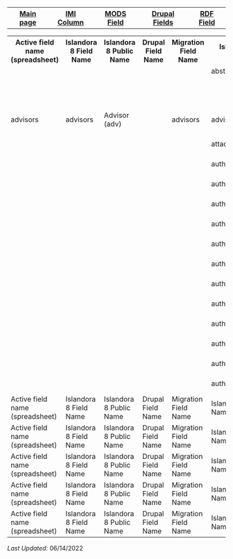 <!DOCTYPE html>
<html>
<head>

</head>
<body>

<table style="width:100%">
  <tr>
    <th><a href="index.md">Main page</a></th>
	<th><a href="IMI.md">IMI Column</a></th>
    <th><a href="MODS.md">MODS Field</a></th>
	<th><a href="DrupalFields.md">Drupal Fields</a></th>
    <th><a href="RDF.md">RDF Field</a></th>
  </tr>
</table>


<table>
  <tr>
    <th>Active field name (spreadsheet)</th>
    <th>Islandora 8 Field Name</th>
	<th>Islandora 8 Public Name</th>
    <th>Drupal Field Name</th>
	<th>Migration Field Name</th>
	<th>Islandora 7 Field Name</th>
	<th>Islandora 7 Public Name</th>
	<th>BePress Name</th>
	<th>BePress Field Name</th>
	<th>RDA</th>
	<th>MARC</th>
	<th>DACS</th>
	<th>EAD</th>
	<th>MODS</th>
	<th>RDF</th>
	<th>Notes</th>
  </tr>
<tr>
    <td></td>
    <td></td>
	<td></td>
    <td></td>
	<td></td>
	<td>abstract_format</td>
	<td></td>
	<td>abstract_format</td>
	<td></td>
	<td></td>
	<td></td>
	<td></td>
	<td></td>
	<td>abstract</td>
	<td></td>
	<td>Deleted</td>
</tr>
<tr>
    <td></td>
    <td></td>
	<td></td>
    <td><td>
	<td></td>
	<td>accession_number</td>
	<td></td>
	<td>accession_number</td>
	<td>Accession Number</td>
	<td></td>
	<td></td>
	<td></td>
	<td>identifier</td>
	<td></td>
	<td>Deleted. See field_source</td>
</tr>
<tr>
    <td>advisors</td>
    <td>advisors</td>
	<td>Advisor (adv)</td>
    <td></td>
	<td>advisors</td>
	<td>advisors/td>
	<td>Advisor(s)</td>
	<td>advisor1</td>
	<td>Advisor(s)</td>
	<td>20.1</td>
	<td>700</td>
	<td>12.1</td>
	<td>controlaccess; famname; persname</td>
	<td>name--namePart</td>
	<td>local:adv</td>
</tr>
<tr>
    <td></td>
    <td></td>
	<td></td>
    <td></td>
	<td></td>
	<td>attach_additional_files</td>
	<td></td>
	<td>attach_additional_files</td>
	<td>Additional Files</td>
	<td></td>
	<td></td>
	<td></td>
	<td></td>
	<td>location--url</td>
	<td></td>
</tr>
<tr>
    <td></td>
    <td></td>
	<td></td>
    <td></td>
	<td></td>
	<td>author1_fname</td>
	<td></td>
	<td></td>
	<td></td>
	<td></td>
	<td></td>
	<td></td>
	<td></td>
	<td>name--namePart</td>
	<td></td>
</tr>
<tr>
    <td></td>
    <td></td>
	<td></td>
    <td></td>
	<td></td>
	<td>author1_lname</td>
	<td></td>
	<td></td>
	<td></td>
	<td></td>
	<td></td>
	<td></td>
	<td></td>
	<td>name--namePart</td>
	<td></td>
</tr>
<tr>
    <td></td>
    <td></td>
	<td></td>
    <td></td>
	<td></td>
	<td>author1_mname</td>
	<td></td>
	<td></td>
	<td></td>
	<td></td>
	<td></td>
	<td></td>
	<td></td>
	<td>name--namePart</td>
	<td></td>
</tr>
<tr>
    <td></td>
    <td></td>
	<td></td>
    <td></td>
	<td></td>
	<td>author1_suffix</td>
	<td></td>
	<td></td>
	<td></td>
	<td></td>
	<td></td>
	<td></td>
	<td></td>
	<td>name--namePart</td>
	<td></td>
</tr>
<tr>
    <td></td>
    <td></td>
	<td></td>
    <td></td>
	<td></td>
	<td>author2_fname</td>
	<td></td>
	<td><td>
	<td></td>
	<td></td>
	<td></td>
	<td></td>
	<td></td>
	<td>name--namePart</td>
	<td></td>
</tr>
<tr>
    <td></td>
    <td></td>
	<td></td>
    <td></td>
	<td></td>
	<td>author2_lname</td>
	<td></td>
	<td></td>
	<td></td>
	<td></td>
	<td></td>
	<td></td>
	<td></td>
	<td>name--namePart</td>
	<td></td>
</tr>
<tr>
    <td></td>
    <td></td>
	<td></td>
    <td></td>
	<td></td>
	<td>author2_mname</td>
	<td></td>
	<td></td>
	<td></td>
	<td></td>
	<td></td>
	<td></td>
	<td></td>
	<td>name--namePart</td>
	<td></td>
</tr>
<tr>
    <td></td>
    <td></td>
	<td></td>
    <td></td>
	<td></td>
	<td>author2_suffix</td>
	<td></td>
	<td></td>
	<td></td>
	<td></td>
	<td></td>
	<td></td>
	<td></td>
	<td>name--namePart</td>
	<td></td>
</tr>
<tr>
    <td></td>
    <td></td>
	<td></td>
    <td></td>
	<td></td>
	<td>author3_fname</td>
	<td></td>
	<td></td>
	<td></td>
	<td></td>
	<td></td>
	<td></td>
	<td></td>
	<td>name--namePart</td>
	<td></td>
</tr>
<tr>
    <td></td>
    <td></td>
	<td></td>
    <td></td>
	<td></td>
	<td>author3_lname</td>
	<td></td>
	<td></td>
	<td></td>
	<td></td>
	<td></td>
	<td></td>
	<td></td>
	<td>name--namePart</td>
	<td></td>
</tr>
<tr>
    <td></td>
    <td></td>
	<td></td>
    <td></td>
	<td></td>
	<td>author3_mname</td>
	<td></td>
	<td></td>
	<td></td>
	<td></td>
	<td></td>
	<td></td>
	<td></td>
	<td>name--namePart</td>
	<td></td>
</tr>
<tr>
    <td></td>
    <td></td>
	<td></td>
    <td></td>
	<td></td>
	<td>author3_suffix</td>
	<td></td>
	<td></td>
	<td></td>
	<td></td>
	<td></td>
	<td></td>
	<td></td>
	<td>name--namePart</td>
	<td></td>
</tr>
<tr>
    <td>Active field name (spreadsheet)</td>
    <td>Islandora 8 Field Name</td>
	<td>Islandora 8 Public Name</td>
    <td>Drupal Field Name</td>
	<td>Migration Field Name</td>
	<td>Islandora 7 Field Name</td>
	<td>Islandora 7 Public Name</td>
	<td>BePress Name</td>
	<td>BePress Field Name</td>
	<td>RDA</td>
	<td>MARC</td>
	<td>DACS</td>
	<td>EAD</td>
	<td>MODS</td>
	<td>RDF</td>
</tr>
<tr>
    <td>Active field name (spreadsheet)</td>
    <td>Islandora 8 Field Name</td>
	<td>Islandora 8 Public Name</td>
    <td>Drupal Field Name</td>
	<td>Migration Field Name</td>
	<td>Islandora 7 Field Name</td>
	<td>Islandora 7 Public Name</td>
	<td>BePress Name</td>
	<td>BePress Field Name</td>
	<td>RDA</td>
	<td>MARC</td>
	<td>DACS</td>
	<td>EAD</td>
	<td>MODS</td>
	<td>RDF</td>
</tr>
<tr>
    <td>Active field name (spreadsheet)</td>
    <td>Islandora 8 Field Name</td>
	<td>Islandora 8 Public Name</td>
    <td>Drupal Field Name</td>
	<td>Migration Field Name</td>
	<td>Islandora 7 Field Name</td>
	<td>Islandora 7 Public Name</td>
	<td>BePress Name</td>
	<td>BePress Field Name</td>
	<td>RDA</td>
	<td>MARC</td>
	<td>DACS</td>
	<td>EAD</td>
	<td>MODS</td>
	<td>RDF</td>
</tr>
<tr>
    <td>Active field name (spreadsheet)</td>
    <td>Islandora 8 Field Name</td>
	<td>Islandora 8 Public Name</td>
    <td>Drupal Field Name</td>
	<td>Migration Field Name</td>
	<td>Islandora 7 Field Name</td>
	<td>Islandora 7 Public Name</td>
	<td>BePress Name</td>
	<td>BePress Field Name</td>
	<td>RDA</td>
	<td>MARC</td>
	<td>DACS</td>
	<td>EAD</td>
	<td>MODS</td>
	<td>RDF</td>
</tr>
<tr>
    <td>Active field name (spreadsheet)</td>
    <td>Islandora 8 Field Name</td>
	<td>Islandora 8 Public Name</td>
    <td>Drupal Field Name</td>
	<td>Migration Field Name</td>
	<td>Islandora 7 Field Name</td>
	<td>Islandora 7 Public Name</td>
	<td>BePress Name</td>
	<td>BePress Field Name</td>
	<td>RDA</td>
	<td>MARC</td>
	<td>DACS</td>
	<td>EAD</td>
	<td>MODS</td>
	<td>RDF</td>
</tr>
</table>
<dl>
	<p><i>Last Updated: </i>06/14/2022</p>
</dl>
</body>
</html>
